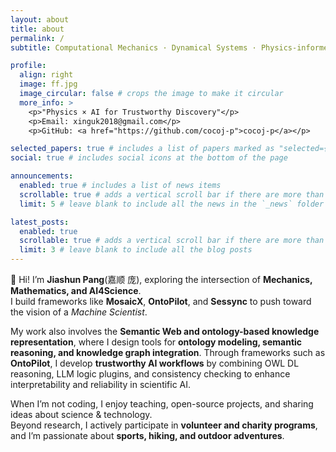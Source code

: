 ```yaml
---
layout: about
title: about
permalink: /
subtitle: Computational Mechanics · Dynamical Systems · Physics-informed AI

profile:
  align: right
  image: ff.jpg
  image_circular: false # crops the image to make it circular
  more_info: >
    <p>"Physics × AI for Trustworthy Discovery"</p>
    <p>Email: xinguk2018@gmail.com</p>
    <p>GitHub: <a href="https://github.com/cocoj-p">cocoj-p</a></p>

selected_papers: true # includes a list of papers marked as "selected={true}"
social: true # includes social icons at the bottom of the page

announcements:
  enabled: true # includes a list of news items
  scrollable: true # adds a vertical scroll bar if there are more than 3 news items
  limit: 5 # leave blank to include all the news in the `_news` folder

latest_posts:
  enabled: true
  scrollable: true # adds a vertical scroll bar if there are more than 3 new posts items
  limit: 3 # leave blank to include all the blog posts
---
```


👋 Hi! I’m **Jiashun Pang**(嘉顺 庞), exploring the intersection of **Mechanics, Mathematics, and AI4Science**.  
I build frameworks like **MosaicX**, **OntoPilot**, and **Sessync** to push toward the vision of a *Machine Scientist*.  

My work also involves the **Semantic Web and ontology-based knowledge representation**, where I design tools for **ontology modeling, semantic reasoning, and knowledge graph integration**. Through frameworks such as **OntoPilot**, I develop **trustworthy AI workflows** by combining OWL DL reasoning, LLM logic plugins, and consistency checking to enhance interpretability and reliability in scientific AI.  

When I’m not coding, I enjoy teaching, open-source projects, and sharing ideas about science & technology.  
Beyond research, I actively participate in **volunteer and charity programs**, and I’m passionate about **sports, hiking, and outdoor adventures**.  
